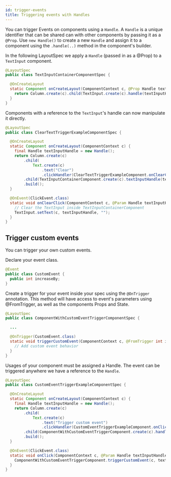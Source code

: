 ```yaml
---
id: trigger-events
title: Triggering events with Handles
---
```


You can trigger Events on components using a `Handle`. A `Handle` is a unique identifier that can be shared can with other components by passing it as a `@Prop`. Use `new Handle()` to create a new `Handle` and assign it to a component using the `.handle(..)` method in the component's builder.

In the following LayoutSpec we apply a `Handle` (passed in as a @Prop) to a `TextInput` component.
```java
@LayoutSpec
public class TextInputContainerComponentSpec {

  @OnCreateLayout
  static Component onCreateLayout(ComponentContext c, @Prop Handle textInputHandle) {
    return Column.create(c).child(TextInput.create(c).handle(textInputHandle)).build();
  }
}
```

Components with a reference to the `TextInput`'s handle can now manipulate it directly.

```java
@LayoutSpec
public class ClearTextTriggerExampleComponentSpec {

  @OnCreateLayout
  static Component onCreateLayout(ComponentContext c) {
    final Handle textInputHandle = new Handle();
    return Column.create(c)
        .child(
            Text.create(c)
                .text("Clear")
                .clickHandler(ClearTextTriggerExampleComponent.onClearClick(c, textInputHandle)))
        .child(TextInputContainerComponent.create(c).textInputHandle(textInputHandle))
        .build();
  }

  @OnEvent(ClickEvent.class)
  static void onClearClick(ComponentContext c, @Param Handle textInputHandle) {
    // Clear the TextInput inside TextInputContainerComponent
    TextInput.setText(c, textInputHandle, "");
  }
}
```

## Trigger custom events

You can trigger your own custom events.

Declare your event class.

```java
@Event
public class CustomEvent {
  public int increaseBy;
}
```

Create a trigger for your event inside your spec using the `@OnTrigger` annotation. This method will have access to event's parameters using @FromTrigger, as well as the components Props and State.

```java
@LayoutSpec
public class ComponentWithCustomEventTriggerComponentSpec {

  ...

  @OnTrigger(CustomEvent.class)
  static void triggerCustomEvent(ComponentContext c, @FromTrigger int increaseBy) {
    // Add custom event behavior
  }
}
```

Usages of your component must be assigned a Handle. The event can be triggered anywhere we have a reference to the `Handle`.

```java
@LayoutSpec
public class CustomEventTriggerExampleComponentSpec {

  @OnCreateLayout
  static Component onCreateLayout(ComponentContext c) {
    final Handle textInputHandle = new Handle();
    return Column.create(c)
        .child(
            Text.create(c)
                .text("Trigger custom event")
                .clickHandler(CustomEventTriggerExampleComponent.onClick(c, textInputHandle)))
        .child(ComponentWithCustomEventTriggerComponent.create(c).handle(textInputHandle))
        .build();
  }

  @OnEvent(ClickEvent.class)
  static void onClick(ComponentContext c, @Param Handle textInputHandle) {
    ComponentWithCustomEventTriggerComponent.triggerCustomEvent(c, textInputHandle, 2);
  }
}
```

